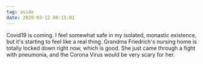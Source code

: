 ```yaml
---
tag: aside
date: 2020-03-12 00:15:01
---
```

Covid19 is coming. I feel somewhat safe in my isolated, monastic existence, but it's starting to feel like a real thing. Grandma Friedrich's nursing home is totally locked down right now, which is good. She just came through a fight with pneumonia, and the Corona Virus would be very scary for her. 